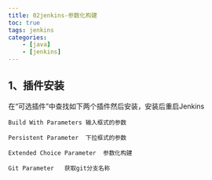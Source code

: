 ```yaml
---
title: 02jenkins-参数化构建
toc: true
tags: jenkins
categories: 
    - [java]
    - [jenkins]
---
```




## 1、插件安装

在“可选插件”中查找如下两个插件然后安装，安装后重启Jenkins

```
Build With Parameters 输入框式的参数

Persistent Parameter  下拉框式的参数

Extended Choice Parameter  参数化构建

Git Parameter  	获取git分支名称
```




<!--more-->




```java

```

